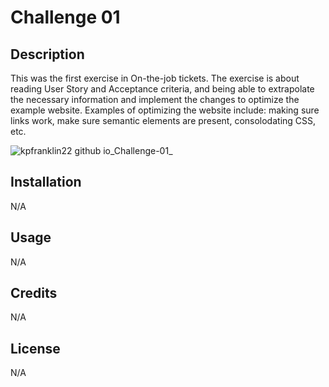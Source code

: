 # Challenge 01

## Description

This was the first exercise in On-the-job tickets. The exercise is about reading User Story and Acceptance criteria, and being able to extrapolate the necessary information and implement the changes to optimize the example website. Examples of optimizing the website include: making sure links work, make sure semantic elements are present, consolodating CSS, etc.

![kpfranklin22 github io_Challenge-01_](https://user-images.githubusercontent.com/115495027/197605568-ac9e3875-a4b5-4fad-9b0f-40af6edf96d2.png)

## Installation

N/A

## Usage

N/A

## Credits

N/A

## License

N/A
